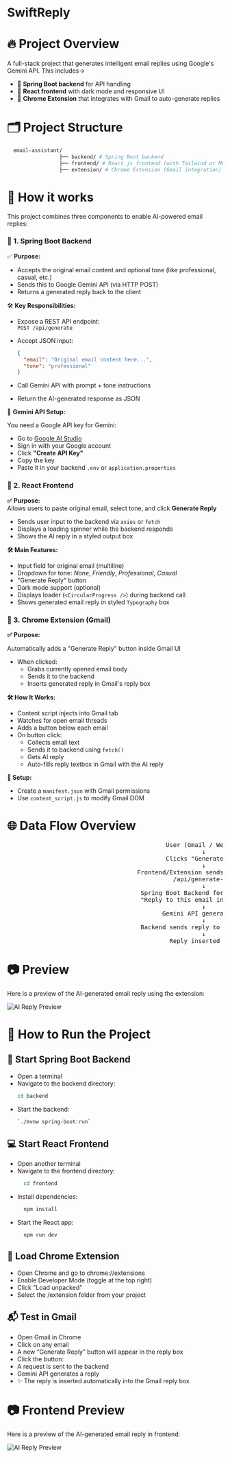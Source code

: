 ﻿# SwiftReply

# 🔥 Project Overview

A full-stack project that generates intelligent email replies using Google's Gemini API. This includes->

- 🚀 **Spring Boot backend** for API handling  
- 🎨 **React frontend** with dark mode and responsive UI  
- 🧩 **Chrome Extension** that integrates with Gmail to auto-generate replies

# 🗂️ Project Structure
```bash
  email-assistant/
                 ├── backend/ # Spring Boot backend
                 ├── frontend/ # React.js frontend (with Tailwind or MUI)
                 ├── extension/ # Chrome Extension (Gmail integration) </pre>
```

# 📌 How it works
This project combines three components to enable AI-powered email replies:

### 🧱 1. Spring Boot Backend

✅ **Purpose:**

- Accepts the original email content and optional tone (like professional, casual, etc.)
- Sends this to Google Gemini API (via HTTP POST)
- Returns a generated reply back to the client

              

🛠️ **Key Responsibilities:**

- Expose a REST API endpoint:  
  `POST /api/generate`

- Accept JSON input:  
  ```json
  {
    "email": "Original email content here...",
    "tone": "professional"
  }

- Call Gemini API with prompt + tone instructions

- Return the AI-generated response as JSON
  

🔐 **Gemini API Setup:**

You need a Google API key for Gemini:

- Go to [Google AI Studio](https://makersuite.google.com/app)
- Sign in with your Google account  
- Click **"Create API Key"**  
- Copy the key  
- Paste it in your backend `.env` or `application.properties`


### 🎨 2. React Frontend

**✅ Purpose:**  
Allows users to paste original email, select tone, and click **Generate Reply**

- Sends user input to the backend via `axios` or `fetch`
- Displays a loading spinner while the backend responds
- Shows the AI reply in a styled output box
  

**🛠️ Main Features:**

- Input field for original email (multiline)
- Dropdown for tone: _None_, _Friendly_, _Professional_, _Casual_
- "Generate Reply" button
- Dark mode support (optional)
- Displays loader (`<CircularProgress />`) during backend call
- Shows generated email reply in styled `Typography` box


### 🧩 3. Chrome Extension (Gmail)

**✅ Purpose:**  

Automatically adds a "Generate Reply" button inside Gmail UI

- When clicked:
  - Grabs currently opened email body
  - Sends it to the backend
  - Inserts generated reply in Gmail's reply box
    

**🛠️ How It Works:**

- Content script injects into Gmail tab
- Watches for open email threads
- Adds a button below each email
- On button click:
  - Collects email text
  - Sends it to backend using `fetch()`
  - Gets AI reply
  - Auto-fills reply textbox in Gmail with the AI reply
    

**🔐 Setup:**

- Create a `manifest.json` with Gmail permissions
- Use `content_script.js` to modify Gmail DOM
  


# 🌐 Data Flow Overview


<pre>
                                            User (Gmail / Web UI)
                                                      ↓
                                            Clicks "Generate Reply"
                                                      ↓
                                    Frontend/Extension sends POST request to backend:
                                              /api/generate-reply
                                                      ↓
                                     Spring Boot Backend forms Gemini API prompt:
                                     "Reply to this email in a [tone] tone: ..."
                                                      ↓
                                           Gemini API generates reply
                                                      ↓
                                     Backend sends reply to Frontend/Extension
                                                      ↓
                                             Reply inserted in UI or Gmail textbox
</pre>




# 📷 Preview

Here is a preview of the AI-generated email reply using the extension:

![AI Reply Preview](./assets/Screenshot%202025-07-26%20142836.png)

# 🎯 How to Run the Project

## 🚀 Start Spring Boot Backend

- Open a terminal  
- Navigate to the backend directory:  
  ```bash
  cd backend
- Start the backend:
  ```bash
  `./mvnw spring-boot:run`

## 💻 Start React Frontend

- Open another terminal
- Navigate to the frontend directory:
  ```bash
    cd frontend
- Install dependencies:
  ```bash
    npm install
- Start the React app:
  ```bash
    npm run dev

## 🧩 Load Chrome Extension

- Open Chrome and go to chrome://extensions
- Enable Developer Mode (toggle at the top right)
- Click "Load unpacked"
- Select the /extension folder from your project
  

## 📬 Test in Gmail

- Open Gmail in Chrome
- Click on any email
- A new “Generate Reply” button will appear in the reply box
- Click the button:
- A request is sent to the backend
- Gemini API generates a reply
- ✨ The reply is inserted automatically into the Gmail reply box

# 📷 Frontend Preview

Here is a preview of the AI-generated email reply in frontend:

![AI Reply Preview](./assets/Screenshot%202025-07-26%20225353.png)





